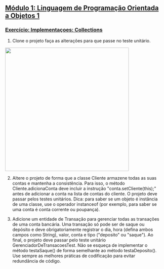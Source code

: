 ## [Módulo 1: Linguagem de Programação Orientada a Objetos 1](https://aula-java.github.io/aulas/lpoo-1.html)

### [Exercício: Implementaçoes: Collections](https://aula-java.github.io/aulas/implementacao/#/1)

1. Clone o projeto faça as alterações para que passe no teste unitário.

<img height="400" src="https://aula-java.github.io/aulas/implementacao/collections/exerc-1.png">

2. Altere o projeto de forma que a classe Cliente armazene todas as suas contas e mantenha a consistência. Para isso, o método Cliente.adicionaConta deve incluir a instrução "conta.setCliente(this);" antes de adicionar a conta na lista de contas do cliente. O projeto deve passar pelos testes unitários. Dica: para saber se um objeto é instância de uma classe, use o operador instanceof (por exemplo, para saber se uma conta é conta corrente ou poupança).   

3. Adicione um entidade de Transação para gerenciar todas as transações de uma conta bancária. Uma transação só pode ser de saque ou depósito e deve obrigatoriamente registrar o dia, hora (defina ambos campos como String), valor, conta e tipo ("deposito" ou "saque"). Ao final, o projeto deve passar pelo teste unitário GerenciadorDeTransacoesTest. Não se esqueça de implementar o método testaSaque() de forma semelhante ao método testaDeposito(). Use sempre as melhores práticas de codificação para evitar redundância de código.   
